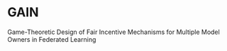# GAIN
Game-Theoretic Design of Fair Incentive Mechanisms for  Multiple Model Owners in Federated  Learning
